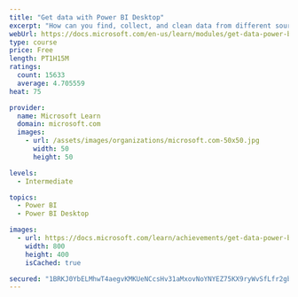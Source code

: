```yaml
---
title: "Get data with Power BI Desktop"
excerpt: "How can you find, collect, and clean data from different sources? Power BI is a tool for making sense of your data. You will learn tricks to make data-gathering easier."
webUrl: https://docs.microsoft.com/en-us/learn/modules/get-data-power-bi/
type: course
price: Free
length: PT1H15M
ratings:
  count: 15633
  average: 4.705559
heat: 75

provider:
  name: Microsoft Learn
  domain: microsoft.com
  images:
    - url: /assets/images/organizations/microsoft.com-50x50.jpg
      width: 50
      height: 50

levels:
  - Intermediate

topics:
  - Power BI
  - Power BI Desktop

images:
  - url: https://docs.microsoft.com/learn/achievements/get-data-power-bi-desktop-social.png
    width: 800
    height: 400
    isCached: true

secured: "1BRKJ0YbELMhwT4aegvKMKUeNCcsHv31aMxovNoYNYEZ75KX9ryWvSfLfr2gbHPWKq1oeOdek7TP+gGv4hcHcf4NTU0OUF5kj2HZHWZoIDDuBn0ztEhlp02EuSQ3UaL5gY0F8pQwXAlvTMqit6aXxCun0+x+qQXk6xNmDmoqGQBSvTU1bwONLJ4aEt2C5POd4/hDfeIIPm5/LZgrUe/H+nmgHGCl/k2QHBqLBdtmM9B2/EdQcaupxFEG0vofEpVsnBEh+qwv6S971Vrh+3rWrPbZ56i+/FIYvR8cwuWDSXNppSntApyrtjhH031Ewn651gmxJBf2DbTuq+fFYbYDnvYSqcslAQ8NGqUSjAp04Vm68pmwciRF/LV34ECAeataKGehtU9MhflF4HhchqXEsguYUcA2gnhJYMa8QkUrnj+ZXFLmu8LY2WkO4V8VRYPG;94n6PG0joe+avXd3uxAuvw=="
---
```


